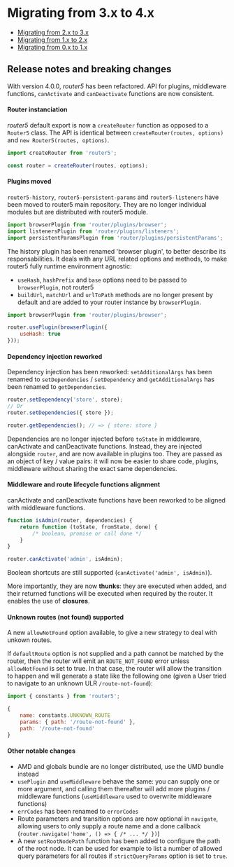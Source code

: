# Migrating from 3.x to 4.x

- [Migrating from 2.x to 3.x](/docs/migration-3.html)
- [Migrating from 1.x to 2.x](/docs/migration-2.html)
- [Migrating from 0.x to 1.x](/docs/migration.html)


## Release notes and breaking changes

With version 4.0.0, _router5_ has been refactored. API for plugins, middleware functions, `canActivate` and `canDeactivate` functions are now consistent.

#### Router instanciation

_router5_ default export is now a `createRouter` function as opposed to a `Router5` class. The API is identical between `createRouter(routes, options)` and `new Router5(routes, options)`.

```js
import createRouter from 'router5';

const router = createRouter(routes, options);
```

#### Plugins moved

`router5-history`, `router5-persistent-params` and `router5-listeners` have been moved to router5 main repository. They are no longer individual modules but are distributed with router5 module.

```js
import browserPlugin from 'router/plugins/browser';
import listenersPlugin from 'router/plugins/listeners';
import persistentParamsPlugin from 'router/plugins/persistentParams';
```

The history plugin has been renamed 'browser plugin', to better describe its responsabilities. It deals with any URL related options and methods, to make router5 fully runtime environment agnostic:
- `useHash`, `hashPrefix` and `base` options need to be passed to `browserPlugin`, not router5
- `buildUrl`, `matchUrl` and `urlToPath` methods are no longer present by default and are added to your router instance by `browserPlugin`.

```js
import browserPlugin from 'router/plugins/browser';

router.usePlugin(browserPlugin({
    useHash: true
}));
```

#### Dependency injection reworked

Dependency injection has been reworked: `setAdditionalArgs` has been renamed to `setDependencies` / `setDependency` and `getAdditionalArgs` has been renamed to `getDependencies`.

```js
router.setDependency('store', store);
// Or
router.setDependencies({ store });

router.getDependencies(); // => { store: store }
```

Dependencies are no longer injected before `toState` in middleware, canActivate and canDeactivate functions. Instead, they are injected alongside `router`, and are now available in plugins too. They are passed as an object of key / value pairs: it will now be easier to share code, plugins, middleware without sharing the exact same dependencies.


#### Middleware and route lifecycle functions alignment

canActivate and canDeactivate functions have been reworked to be aligned with middleware functions.

```js
function isAdmin(router, dependencies) {
    return function (toState, fromState, done) {
        /* boolean, promise or call done */
    }
}

router.canActivate('admin', isAdmin);
```

Boolean shortcuts are still supported (`canActivate('admin', isAdmin)`).

More importantly, they are now __thunks__: they are executed when added, and their returned functions will be executed when required by the router. It enables the use of __closures__.


#### Unknown routes (not found) supported

A new `allowNotFound` option available, to give a new strategy to deal with unkown routes.

If `defaultRoute` option is not supplied and a path cannot be matched by the router, then the router will emit an `ROUTE_NOT_FOUND` error unless `allowNotFound` is set to true. In that case, the router will allow the transition to happen and will generate a state like the following one (given a User tried to navigate to an unknown ULR `/route-not-found`):

```js
import { constants } from 'router5';

{
    name: constants.UNKNOWN_ROUTE
    params: { path: '/route-not-found' },
    path: '/route-not-found'
}
```

#### Other notable changes

* AMD and globals bundle are no longer distributed, use the UMD bundle instead
* `usePlugin` and `useMiddleware` behave the same: you can supply one or more argument, and calling them thereafter will add more plugins / middleware functions (`useMiddleware` used to overwrite middleware functions)
* `errCodes` has been renamed to `errorCodes`
* Route parameters and transition options are now optional in `navigate`, allowing users to only supply a route name and a done callback (`router.navigate('home', () => { /* ... */ })`)
* A new `setRootNodePath` function has been added to configure the path of the root node. It can be used for example to list a number of allowed query parameters for all routes if `strictQueryParams` option is set to `true`.
